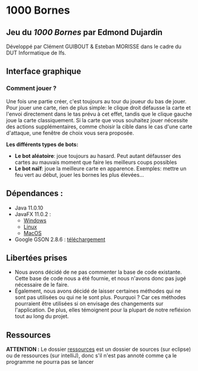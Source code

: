 # 1000 Bornes

## Jeu du _1000 Bornes_ par Edmond Dujardin

Développé par Clément GUIBOUT & Esteban MORISSE dans le cadre du DUT Informatique de Ifs.

## Interface graphique

### Comment jouer ?

Une fois une partie créer, c'est toujours au tour du joueur du bas de jouer. Pour jouer une carte, rien de plus simple:
le clique droit défausse la carte et l'envoi directement dans le tas prévu à cet effet, tandis que le clique gauche joue
la carte classiquement. Si la carte que vous souhaitez jouer nécessite des actions supplémentaires, comme
choisir la cible dans le cas d'une carte d'attaque, une fenêtre de choix vous sera proposée.

**Les différents types de bots:**
- **Le bot aléatoire**: joue toujours au hasard. Peut autant défausser des cartes au mauvais moment que faire les meilleurs 
coups possibles
- **Le bot naïf**: joue la meilleure carte en apparence. Exemples: mettre un feu vert au début, jouer les bornes les plus 
élevées...

## Dépendances :

* Java 11.0.10
* JavaFX 11.0.2 :
    * [Windows](https://gluonhq.com/download/javafx-11-0-2-sdk-windows/)
    * [Linux](https://gluonhq.com/download/javafx-11-0-2-sdk-linux/)
    * [MacOS](https://gluonhq.com/download/javafx-11-0-2-sdk-mac)
* Google GSON 2.8.6 : [téléchargement](https://repo1.maven.org/maven2/com/google/code/gson/gson/2.8.6/gson-2.8.6.jar)

## Libertées prises

- Nous avons décidé de ne pas commenter la base de code existante. Cette base de code nous a été fournie, et nous n'avons 
donc pas jugé nécessaire de le faire.
- Également, nous avons décidé de laisser certaines méthodes qui ne sont pas utilisées ou qui ne le sont plus. Pourquoi ? 
Car ces méthodes pourraient être utilisées si on envisage des changements sur l'application. De plus, elles témoignent
  pour la plupart de notre refléxion tout au long du projet.


## Ressources
**ATTENTION :** Le dossier [ressources](/ressources) est un dossier de sources (sur eclipse) ou de ressources (sur
intelliJ), donc s'il n'est pas annoté comme ça le programme ne pourra pas se lancer